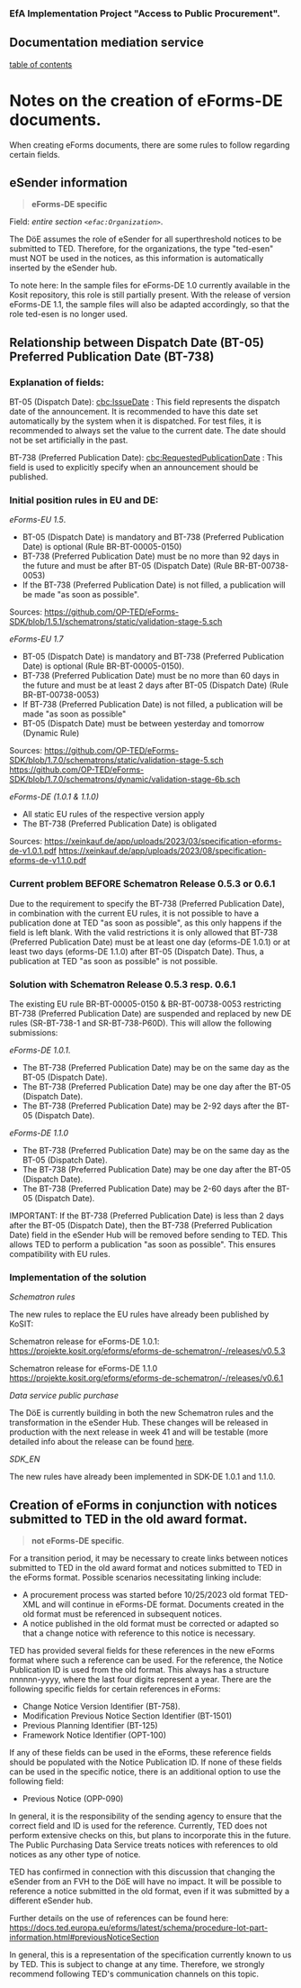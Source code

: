 ### EfA Implementation Project "Access to Public Procurement".
## Documentation mediation service
[table of contents](/documentation/documentation.md)
<br>

# Notes on the creation of eForms-DE documents.

When creating eForms documents, there are some rules to follow regarding certain fields.

## eSender information
>**eForms-DE specific**

Field: *entire section ``<efac:Organization>``*.

The DöE assumes the role of eSender for all superthreshold notices to be submitted to TED. Therefore, for the organizations, the type "ted-esen" must NOT be used in the notices, as this information is automatically inserted by the eSender hub.

To note here: In the sample files for eForms-DE 1.0 currently available in the Kosit repository, this role is still partially present. With the release of version eForms-DE 1.1, the sample files will also be adapted accordingly, so that the role ted-esen is no longer used.
<br>

## Relationship between Dispatch Date (BT-05) Preferred Publication Date (BT-738)

### Explanation of fields:

BT-05 (Dispatch Date): <cbc:IssueDate> : This field represents the dispatch date of the announcement. It is recommended to have this date set automatically by the system when it is dispatched. For test files, it is recommended to always set the value to the current date. The date should not be set artificially in the past.

BT-738 (Preferred Publication Date): <cbc:RequestedPublicationDate> : This field is used to explicitly specify when an announcement should be published.


### Initial position rules in EU and DE:

_eForms-EU 1.5_.

- BT-05 (Dispatch Date) is mandatory and BT-738 (Preferred Publication Date) is optional (Rule BR-BT-00005-0150)
- BT-738 (Preferred Publication Date) must be no more than 92 days in the future and must be after BT-05 (Dispatch Date) (Rule BR-BT-00738-0053)
- If the BT-738 (Preferred Publication Date) is not filled, a publication will be made "as soon as possible".

Sources:
https://github.com/OP-TED/eForms-SDK/blob/1.5.1/schematrons/static/validation-stage-5.sch

_eForms-EU 1.7_

- BT-05 (Dispatch Date) is mandatory and BT-738 (Preferred Publication Date) is optional (Rule BR-BT-00005-0150).
- BT-738 (Preferred Publication Date) must be no more than 60 days in the future and must be at least 2 days after BT-05 (Dispatch Date) (Rule BR-BT-00738-0053)
- If BT-738 (Preferred Publication Date) is not filled, a publication will be made "as soon as possible"
- BT-05 (Dispatch Date) must be between yesterday and tomorrow (Dynamic Rule)

Sources:
https://github.com/OP-TED/eForms-SDK/blob/1.7.0/schematrons/static/validation-stage-5.sch
https://github.com/OP-TED/eForms-SDK/blob/1.7.0/schematrons/dynamic/validation-stage-6b.sch

_eForms-DE (1.0.1 & 1.1.0)_

- All static EU rules of the respective version apply
- The BT-738 (Preferred Publication Date) is obligated

Sources: https://xeinkauf.de/app/uploads/2023/03/specification-eforms-de-v1.0.1.pdf
https://xeinkauf.de/app/uploads/2023/08/specification-eforms-de-v1.1.0.pdf

### Current problem BEFORE Schematron Release 0.5.3 or 0.6.1

Due to the requirement to specify the BT-738 (Preferred Publication Date), in combination with the current EU rules, it is not possible to have a publication done at TED "as soon as possible", as this only happens if the field is left blank. With the valid restrictions it is only allowed that BT-738 (Preferred Publication Date) must be at least one day (eforms-DE 1.0.1) or at least two days (eforms-DE 1.1.0) after BT-05 (Dispatch Date). Thus, a publication at TED "as soon as possible" is not possible.


### Solution with Schematron Release 0.5.3 resp. 0.6.1

The existing EU rule BR-BT-00005-0150 & BR-BT-00738-0053 restricting BT-738 (Preferred Publication Date) are suspended and replaced by new DE rules (SR-BT-738-1 and SR-BT-738-P60D). This will allow the following submissions:

_eForms-DE 1.0.1_.
- The BT-738 (Preferred Publication Date) may be on the same day as the BT-05 (Dispatch Date).
- The BT-738 (Preferred Publication Date) may be one day after the BT-05 (Dispatch Date).
- The BT-738 (Preferred Publication Date) may be 2-92 days after the BT-05 (Dispatch Date).

_eForms-DE 1.1.0_

- The BT-738 (Preferred Publication Date) may be on the same day as the BT-05 (Dispatch Date).
- The BT-738 (Preferred Publication Date) may be one day after the BT-05 (Dispatch Date).
- The BT-738 (Preferred Publication Date) may be 2-60 days after the BT-05 (Dispatch Date).

IMPORTANT: If the BT-738 (Preferred Publication Date) is less than 2 days after the BT-05 (Dispatch Date), then the BT-738 (Preferred Publication Date) field in the eSender Hub will be removed before sending to TED. This allows TED to perform a publication "as soon as possible". This ensures compatibility with EU rules.

### Implementation of the solution

_Schematron rules_

The new rules to replace the EU rules have already been published by KoSIT:

Schematron release for eForms-DE 1.0.1:
https://projekte.kosit.org/eforms/eforms-de-schematron/-/releases/v0.5.3

Schematron release for eForms-DE 1.1.0
https://projekte.kosit.org/eforms/eforms-de-schematron/-/releases/v0.6.1


_Data service public purchase_

The DöE is currently building in both the new Schematron rules and the transformation in the eSender Hub. These changes will be released in production with the next release in week 41 and will be testable (more detailed info about the release can be found [here](https://github.com/EFA-FHB/ozg-vermittlungsdienst-doku/blob/main/Releases.md).

_SDK_EN_

The new rules have already been implemented in SDK-DE 1.0.1 and 1.1.0.

## Creation of eForms in conjunction with notices submitted to TED in the old award format.
>**not eForms-DE specific**.

For a transition period, it may be necessary to create links between notices submitted to TED in the old award format and notices submitted to TED in the eForms format. Possible scenarios necessitating linking include:
- A procurement process was started before 10/25/2023 old format TED-XML and will continue in eForms-DE format. Documents created in the old format must be referenced in subsequent notices.
- A notice published in the old format must be corrected or adapted so that a change notice with reference to this notice is necessary.

TED has provided several fields for these references in the new eForms format where such a reference can be used. For the reference, the Notice Publication ID is used from the old format. This always has a structure nnnnnn-yyyy, where the last four digits represent a year. There are the following specific fields for certain references in eForms:

- Change Notice Version Identifier (BT-758).
- Modification Previous Notice Section Identifier (BT-1501)
- Previous Planning Identifier (BT-125)
- Framework Notice Identifier (OPT-100)

If any of these fields can be used in the eForms, these reference fields should be populated with the Notice Publication ID. If none of these fields can be used in the specific notice, there is an additional option to use the following field:
- Previous Notice (OPP-090)

In general, it is the responsibility of the sending agency to ensure that the correct field and ID is used for the reference. Currently, TED does not perform extensive checks on this, but plans to incorporate this in the future. The Public Purchasing Data Service treats notices with references to old notices as any other type of notice.

TED has confirmed in connection with this discussion that changing the eSender from an FVH to the DöE will have no impact. It will be possible to reference a notice submitted in the old format, even if it was submitted by a different eSender hub.

Further details on the use of references can be found here: https://docs.ted.europa.eu/eforms/latest/schema/procedure-lot-part-information.html#previousNoticeSection

In general, this is a representation of the specification currently known to us by TED. This is subject to change at any time. Therefore, we strongly recommend following TED's communication channels on this topic.
